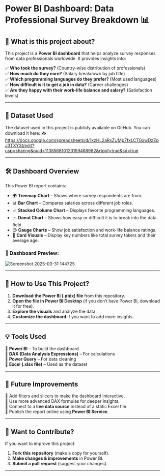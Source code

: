 # Power BI Dashboard: Data Professional Survey Breakdown 📊

## 📌 What is this project about?
This project is a **Power BI dashboard** that helps analyze survey responses from data professionals worldwide. It provides insights into:

✅ **Who took the survey?** (Country-wise distribution of professionals)  
✅ **How much do they earn?** (Salary breakdown by job title)  
✅ **Which programming languages do they prefer?** (Most used languages)  
✅ **How difficult is it to get a job in data?** (Career challenges)  
✅ **Are they happy with their work-life balance and salary?** (Satisfaction levels)  

---

## 📂 Dataset Used
The dataset used in this project is publicly available on GitHub. You can download it here: 
📥   https://docs.google.com/spreadsheets/d/1xzHL2aRxZUMp7fxLCTGxwDzZpJ3TXY3t/edit?usp=sharing&ouid=113856810123159468962&rtpof=true&sd=true

---

## 🛠 Dashboard Overview
This Power BI report contains:

- 🌍 **Treemap Chart** – Shows where survey respondents are from.
- 📊 **Bar Chart** – Compares salaries across different job roles.
- 📈 **Stacked Column Chart** – Displays favorite programming languages.
- 📉 **Donut Chart** – Shows how easy or difficult it is to break into the data field.
- 😊 **Gauge Charts** – Show job satisfaction and work-life balance ratings.
- 📌 **Card Visuals** – Display key numbers like total survey takers and their average age.

### 📸 Dashboard Preview:
![Screenshot 2025-03-31 144725](https://github.com/user-attachments/assets/50122f68-f64e-4d10-9df3-a3acb1fc61f5)


---

## 📖 How to Use This Project?
1. **Download the Power BI (.pbix) file** from this repository.
2. **Open the file in Power BI Desktop** (if you don’t have Power BI, download it for free).
3. **Explore the visuals** and analyze the data.
4. **Customize the dashboard** if you want to add more insights.

---

## 💡 Tools Used
🔹 **Power BI** – To build the dashboard  
🔹 **DAX (Data Analysis Expressions)** – For calculations  
🔹 **Power Query** – For data cleaning  
🔹 **Excel (.xlsx file)** – Used as the dataset  

---

## 🚀 Future Improvements
🔸 Add filters and slicers to make the dashboard interactive.  
🔸 Use more advanced DAX formulas for deeper insights.  
🔸 Connect to a **live data source** instead of a static Excel file.  
🔸 Publish the report online using **Power BI Service**.  

---

## 🤝 Want to Contribute?
If you want to improve this project:
1. **Fork this repository** (make a copy for yourself).
2. **Make changes & improvements** in Power BI.
3. **Submit a pull request** (suggest your changes).

---

